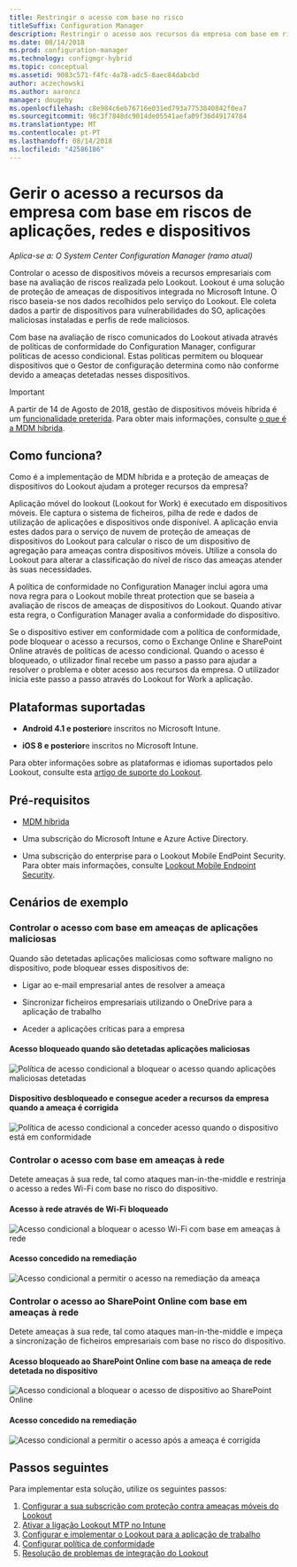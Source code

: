 ```yaml
---
title: Restringir o acesso com base no risco
titleSuffix: Configuration Manager
description: Restringir o acesso aos recursos da empresa com base em riscos de aplicações, redes e dispositivos.
ms.date: 08/14/2018
ms.prod: configuration-manager
ms.technology: configmgr-hybrid
ms.topic: conceptual
ms.assetid: 9083c571-f4fc-4a78-adc5-8aec84dabcbd
author: aczechowski
ms.author: aaroncz
manager: dougeby
ms.openlocfilehash: c8e984c6eb76716e031ed793a7753840842f0ea7
ms.sourcegitcommit: 98c3f7848dc9014de05541aefa09f36d49174784
ms.translationtype: MT
ms.contentlocale: pt-PT
ms.lasthandoff: 08/14/2018
ms.locfileid: "42586186"
---
```

# <a name="manage-access-to-company-resource-based-on-device-network-and-application-risk"></a>Gerir o acesso a recursos da empresa com base em riscos de aplicações, redes e dispositivos

*Aplica-se a: O System Center Configuration Manager (ramo atual)*

Controlar o acesso de dispositivos móveis a recursos empresariais com base na avaliação de riscos realizada pelo Lookout. Lookout é uma solução de proteção de ameaças de dispositivos integrada no Microsoft Intune. O risco baseia-se nos dados recolhidos pelo serviço do Lookout. Ele coleta dados a partir de dispositivos para vulnerabilidades do SO, aplicações maliciosas instaladas e perfis de rede maliciosos. 

Com base na avaliação de risco comunicados do Lookout ativada através de políticas de conformidade do Configuration Manager, configurar políticas de acesso condicional. Estas políticas permitem ou bloquear dispositivos que o Gestor de configuração determina como não conforme devido a ameaças detetadas nesses dispositivos.

> [!Important]  
> A partir de 14 de Agosto de 2018, gestão de dispositivos móveis híbrida é um [funcionalidade preterida](/sccm/core/plan-design/changes/deprecated/removed-and-deprecated-cmfeatures). Para obter mais informações, consulte [o que é a MDM híbrida](/sccm/mdm/understand/hybrid-mobile-device-management).<!--Intune feature 2683117-->  



## <a name="how-does-it-work"></a>Como funciona?

Como é a implementação de MDM híbrida e a proteção de ameaças de dispositivos do Lookout ajudam a proteger recursos da empresa?

Aplicação móvel do lookout (Lookout for Work) é executado em dispositivos móveis. Ele captura o sistema de ficheiros, pilha de rede e dados de utilização de aplicações e dispositivos onde disponível. A aplicação envia estes dados para o serviço de nuvem de proteção de ameaças de dispositivos do Lookout para calcular o risco de um dispositivo de agregação para ameaças contra dispositivos móveis. Utilize a consola do Lookout para alterar a classificação do nível de risco das ameaças atender às suas necessidades.  

A política de conformidade no Configuration Manager inclui agora uma nova regra para o Lookout mobile threat protection que se baseia a avaliação de riscos de ameaças de dispositivos do Lookout. Quando ativar esta regra, o Configuration Manager avalia a conformidade do dispositivo.

Se o dispositivo estiver em conformidade com a política de conformidade, pode bloquear o acesso a recursos, como o Exchange Online e SharePoint Online através de políticas de acesso condicional. Quando o acesso é bloqueado, o utilizador final recebe um passo a passo para ajudar a resolver o problema e obter acesso aos recursos da empresa. O utilizador inicia este passo a passo através do Lookout for Work a aplicação.



## <a name="supported-platforms"></a>Plataformas suportadas

- **Android 4.1 e posterior**e inscritos no Microsoft Intune.  

- **iOS 8 e posterior**e inscritos no Microsoft Intune.  


Para obter informações sobre as plataformas e idiomas suportados pelo Lookout, consulte esta [artigo de suporte do Lookout](https://personal.support.lookout.com/hc/articles/114094140253).



## <a name="prerequisites"></a>Pré-requisitos

- [MDM híbrida](/sccm/mdm/understand/hybrid-mobile-device-management)  

- Uma subscrição do Microsoft Intune e Azure Active Directory.  

- Uma subscrição do enterprise para o Lookout Mobile EndPoint Security. Para obter mais informações, consulte [Lookout Mobile Endpoint Security](https://www.lookout.com/products/mobile-endpoint-security).  



## <a name="example-scenarios"></a>Cenários de exemplo


### <a name="control-access-based-on-threat-from-malicious-apps"></a>Controlar o acesso com base em ameaças de aplicações maliciosas

Quando são detetadas aplicações maliciosas como software maligno no dispositivo, pode bloquear esses dispositivos de:

- Ligar ao e-mail empresarial antes de resolver a ameaça  

- Sincronizar ficheiros empresariais utilizando o OneDrive para a aplicação de trabalho  

- Aceder a aplicações críticas para a empresa  

#### <a name="access-blocked-when-malicious-apps-are-detected"></a>Acesso bloqueado quando são detetadas aplicações maliciosas

![Política de acesso condicional a bloquear o acesso quando aplicações maliciosas detetadas](media/config-mgr-maliciousapps_blocked.png)

#### <a name="device-unblocked-and-is-able-to-access-company-resources-when-the-threat-is-remediated"></a>Dispositivo desbloqueado e consegue aceder a recursos da empresa quando a ameaça é corrigida

![Política de acesso condicional a conceder acesso quando o dispositivo está em conformidade](media/config-mgr-maliciousapps-unblocked.png)


### <a name="control-access-based-on-threat-to-network"></a>Controlar o acesso com base em ameaças à rede

Detete ameaças à sua rede, tal como ataques man-in-the-middle e restrinja o acesso a redes Wi-Fi com base no risco do dispositivo.

#### <a name="access-to-network-through-wifi-blocked"></a>Acesso à rede através de Wi-Fi bloqueado

![Acesso condicional a bloquear o acesso Wi-Fi com base em ameaças à rede](media/config-mgr-network-wifi-blocked.png)

#### <a name="access-granted-on-remediation"></a>Acesso concedido na remediação

![Acesso condicional a permitir o acesso na remediação da ameaça](media/config-mgr-network-wifi-unblocked.png)


### <a name="control-access-to-sharepoint-online-based-on-threat-to-network"></a>Controlar o acesso ao SharePoint Online com base em ameaças à rede

Detete ameaças à sua rede, tal como ataques man-in-the-middle e impeça a sincronização de ficheiros empresariais com base no risco do dispositivo.

#### <a name="access-blocked-sharepoint-online-based-on-network-threat-detected-on-the-device"></a>Acesso bloqueado ao SharePoint Online com base na ameaça de rede detetada no dispositivo

![Acesso condicional a bloquear o acesso de dispositivo ao SharePoint Online](media/config-mgr-network-spo-blocked.png)


#### <a name="access-granted-on-remediation"></a>Acesso concedido na remediação

![Acesso condicional a permitir o acesso após a ameaça é corrigida](media/config-mgr-network-spo-unblocked.png)



## <a name="next-steps"></a>Passos seguintes

Para implementar esta solução, utilize os seguintes passos:  

1.  [Configurar a sua subscrição com proteção contra ameaças móveis do Lookout](set-up-your-subscription-with-lookout.md)
2.  [Ativar a ligação Lookout MTP no Intune](enable-lookout-connection-in-intune.md)
3.  [Configurar e implementar o Lookout para a aplicação de trabalho](configure-and-deploy-lookout-for-work-apps.md)
4.  [Configurar política de conformidade](enable-device-threat-protection-rule-compliance-policy.md)
5.  [Resolução de problemas de integração do Lookout](troubleshoot-lookout-integration.md)
